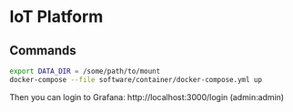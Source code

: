# IoT Platform

## Commands

```sh
export DATA_DIR = /some/path/to/mount
docker-compose --file software/container/docker-compose.yml up
```

Then you can login to Grafana: http://localhost:3000/login (admin:admin)